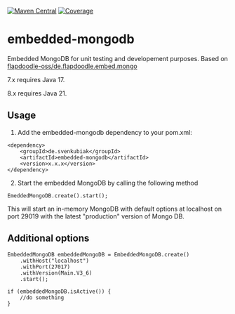 [![Maven Central](https://maven-badges.herokuapp.com/maven-central/de.svenkubiak/embedded-mongodb/badge.svg)](https://mvnrepository.com/artifact/de.svenkubiak/embedded-mongodb)
[![Coverage](https://sonar.svenkubiak.de/badges/embedded-mongodb)](https://sonar.svenkubiak.de/badges/embedded-mongodb)

embedded-mongodb
================

Embedded MongoDB for unit testing and developement purposes. Based on [flapdoodle-oss/de.flapdoodle.embed.mongo][1]

7.x requires Java 17.

8.x requires Java 21.

Usage
------------------

1) Add the embedded-mongodb dependency to your pom.xml:
```
<dependency>
    <groupId>de.svenkubiak</groupId>
    <artifactId>embedded-mongodb</artifactId>
    <version>x.x.x</version>
</dependency>
```
2) Start the embedded MongoDB by calling the following method
```
EmeddedMongoDB.create().start();
```
This will start an in-memory MongoDB with default options at localhost on port 29019 with the latest "production" version of Mongo DB.

Additional options
------------------

    EmbeddedMongoDB embeddedMongoDB = EmbeddedMongoDB.create()
        .withHost("localhost")
        .withPort(27017)
        .withVersion(Main.V3_6)
        .start();
        
    if (embeddedMongoDB.isActive()) {
    	//do something
    }


[1]: https://github.com/flapdoodle-oss/de.flapdoodle.embed.mongo